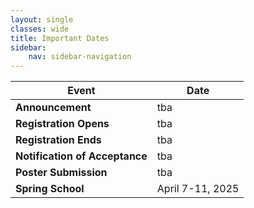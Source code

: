 ```yaml
---
layout: single
classes: wide
title: Important Dates
sidebar:
    nav: sidebar-navigation
---
```


| Event                          | Date            |
|--------------------------------|-----------------|
| **Announcement**               | tba             |
| **Registration Opens**         | tba             |
| **Registration Ends**          | tba             |
| **Notification of Acceptance** | tba             |
| **Poster Submission**          | tba             |
| **Spring School**              | April 7-11, 2025|
